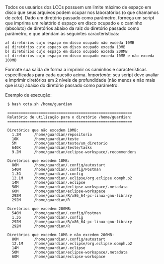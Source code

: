 Todos os usuários dos LCCs possuem um limite máximo de espaço em disco que seus arquivos podem ocupar nos laboratórios (o que chamamos de *cota*). Dado um diretório passado como parâmetro, forneça um script que imprima um relatório d espaço em disco ocupado e o caminho (absoluto) de diretórios abaixo da raiz do diretório passado como parâmetro, e que atendam às seguintes características:

    a) diretórios cujo espaço em disco ocupado não exceda 10MB
    a) diretórios cujo espaço em disco ocupado exceda 10MB
    b) diretórios cujo espaço em disco ocupado exceda 200MB
    c) diretórios cujo espaço em disco ocupado exceda 10MB e não exceda 200MB

Formate sua saída de forma a imprimir os caminhos e características especificadas para cada quesito acima.
*Importante*: seu script deve avaliar e imprimir diretórios em 2 níveis de profundidade (não menos e não mais que isso) abaixo do diretório passado como parâmetro.

Exemplo de execução:

     $ bash cota.sh /home/guardian

     ========================================================
     Relatório de utilização para o diretório /home/guardian:
     ========================================================

     Diretórios que não excedem 10MB:
       1.2M      /home/guardian/repositorio
       10K       /home/guardian/teste
       5M        /home/guardian/teste/um_diretorio
       640K      /home/guardian/teste/tasks
       9.2M      /home/guardian/eclipse-workspace/.recommenders
     
     Diretórios que excedem 10MB:
       80M       /home/guardian/.config/autostart
       540M      /home/guardian/.config/Postman
       1.3G      /home/guardian/.config
       12.1M     /home/guardian/.eclipse/org.eclipse.oomph.p2
       14M       /home/guardian/.eclipse
       50M       /home/guardian/eclipse-workspace/.metadata
       60M       /home/guardian/eclipse-workspace
       292M      /home/guardian/R/x86_64-pc-linux-gnu-library
       292M      /home/guardian/R

     Diretórios que excedem 200MB:
       540M      /home/guardian/.config/Postman
       1.3G      /home/guardian/.config
       292M      /home/guardian/R/x86_64-pc-linux-gnu-library
       292M      /home/guardian/R

     Diretórios que excedem 10MB e não excedem 200MB:
       80M       /home/guardian/.config/autostart
       12.1M     /home/guardian/.eclipse/org.eclipse.oomph.p2
       14M       /home/guardian/.eclipse
       50M       /home/guardian/eclipse-workspace/.metadata
       60M       /home/guardian/eclipse-workspace
